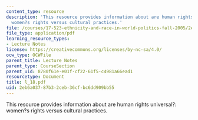 ```yaml
---
content_type: resource
description: 'This resource provides information about are human rights universal?:
  women?s rights versus cultural practices.'
file: /courses/17-523-ethnicity-and-race-in-world-politics-fall-2005/2eb6a03787b32ceb36cfbc6dd909bb55_l_18.pdf
file_type: application/pdf
learning_resource_types:
- Lecture Notes
license: https://creativecommons.org/licenses/by-nc-sa/4.0/
ocw_type: OCWFile
parent_title: Lecture Notes
parent_type: CourseSection
parent_uid: 8780f61e-e01f-cf22-61f5-c4981a66ead1
resourcetype: Document
title: l_18.pdf
uid: 2eb6a037-87b3-2ceb-36cf-bc6dd909bb55
---
```

This resource provides information about are human rights universal?: women?s rights versus cultural practices.